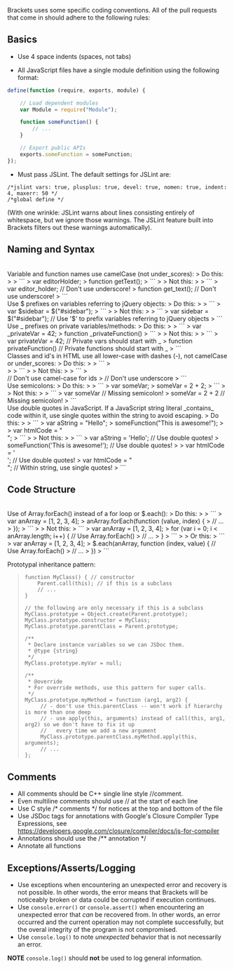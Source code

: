 Brackets uses some specific coding conventions. All of the pull requests that come in should adhere to the following rules:
## Basics ##
* Use 4 space indents (spaces, not tabs)

* All JavaScript files have a single module definition using the following format:

```javascript
define(function (require, exports, module) {

    // Load dependent modules
    var Module = require("Module");

    function someFunction() {
        // ...
    }

    // Export public APIs
    exports.someFunction = someFunction;
});
```

* Must pass JSLint. The default settings for JSLint are:

```
/*jslint vars: true, plusplus: true, devel: true, nomen: true, indent: 4, maxerr: 50 */
/*global define */
```

(With one wrinkle: JSLint warns about lines consisting entirely of whitespace, but we ignore those warnings. The JSLint feature built into Brackets filters out these warnings automatically).

## Naming and Syntax ##
<br/>
Variable and function names use camelCase (not under_scores):
> Do this:
>
> ```
> var editorHolder; 
> function getText();
> ```
>
> Not this:
>
> ```
> var editor_holder; // Don't use underscore!
> function get_text(); // Don't use underscore!
> ```

<br/>
Use $ prefixes on variables referring to jQuery objects:
> Do this:
>
> ```
> var $sidebar = $("#sidebar");
> ```
>
> Not this:
>
> ```
> var sidebar = $("#sidebar"); // Use '$' to prefix variables referring to jQuery objects
> ```

<br/>
Use _ prefixes on private variables/methods:
> Do this:
>
> ```
> var _privateVar = 42;
> function _privateFunction() 
> ```
>
> Not this:
>
> ```
> var privateVar = 42; // Private vars should start with _
> function privateFunction() // Private functions should start with _
> ```

<br/>
Classes and id's in HTML use all lower-case with dashes (-), not camelCase or under_scores:
> Do this:
>
> ```
> <div id="search-results">
> <span class="title-wrapper">
> ```
>
> Not this:
>
> ```
> <div id="searchResults">  // Don't use camel-case for ids
> <span class="title_wrapper"> // Don't use underscore
> ```

<br/>
Use semicolons:
> Do this:
>
> ```
> var someVar;
> someVar = 2 + 2;
> ```
>
> Not this:
>
> ```
> var someVar   // Missing semicolon!
> someVar = 2 + 2   // Missing semicolon!
> ```

<br/>
Use double quotes in JavaScript. If a JavaScript string literal _contains_ code within it, use single quotes within the string to avoid escaping.
> Do this:
>
> ```
> var aString = "Hello";
> someFunction("This is awesome!");
>
> var htmlCode = "<div id='some-id' class='some-class'></div>";
> ```
>
> Not this:
>
> ```
> var aString = 'Hello'; // Use double quotes!
> someFunction('This is awesome!'); // Use double quotes!
>
> var htmlCode = '<div id="some-id" class="some-class"></div>'; // Use double quotes!
> var htmlCode = "<div id=\"some-id\" class=\"some-class\"></div>"; // Within string, use single quotes!
> ```


## Code Structure ##
<br/>
Use of Array.forEach() instead of a for loop or $.each():
> Do this:
>
> ```
> var anArray = [1, 2, 3, 4];
> anArray.forEach(function (value, index) {
>     // ...
> });
> ```
>
> Not this:
> ```
> var anArray = [1, 2, 3, 4];
> for (var i = 0; i < anArray.length; i++) {  // Use Array.forEach()
>     // ...
> }
> ```
>
> Or this:
> ```
> var anArray = [1, 2, 3, 4];
> $.each(anArray, function (index, value) {  // Use Array.forEach()
>     // ...
> })
> ```

Prototypal inheritance pattern:
> ```
> function MyClass() { // constructor
>     Parent.call(this); // if this is a subclass
>     // ...
> }
>
> // the following are only necessary if this is a subclass
> MyClass.prototype = Object.create(Parent.prototype);
> MyClass.prototype.constructor = MyClass;
> MyClass.prototype.parentClass = Parent.prototype;
>
> /**
>  * Declare instance variables so we can JSDoc them.
>  * @type {string}
>  */
> MyClass.prototype.myVar = null;
>
> /**
>  * @override
>  * For override methods, use this pattern for super calls.
>  */
> MyClass.prototype.myMethod = function (arg1, arg2) {
>      // - don't use this.parentClass -- won't work if hierarchy is more than one deep
>      // - use apply(this, arguments) instead of call(this, arg1, arg2) so we don't have to fix it up
>      //   every time we add a new argument
>      MyClass.prototype.parentClass.myMethod.apply(this, arguments);
>      // ... 
> };

## Comments ##
* All comments should be C++ single line style //comment.
* Even multiline comments should use // at the start of each line
* Use C style /* comments */ for notices at the top and bottom of the file
* Use JSDoc tags for annotations with Google's Closure Compiler Type Expressions, see https://developers.google.com/closure/compiler/docs/js-for-compiler
* Annotations should use the /** annotation */
* Annotate all functions

## <a name="error_handling"></a>Exceptions/Asserts/Logging ##

* Use exceptions when encountering an unexpected error and recovery is not possible. In other words, the error means that Brackets will be noticeably broken or data could be corrupted if execution continues.
* Use `console.error()` or `console.assert()` when encountering an unexpected error that *can* be recovered from. In other words, an error occurred and the current operation may not complete successfully, but the overal integrity of the program is not compromised.
* Use `console.log()` to note *unexpected* behavior that is not necessarily an error. 

**NOTE** `console.log()` should **not** be used to log general information.
